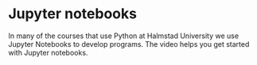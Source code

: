 # Jupyter notebooks

In many of the courses that use Python at Halmstad University we use Jupyter Notebooks to develop programs. The video helps you get started with Jupyter notebooks.
